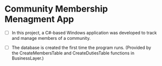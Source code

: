 # Community Membership Menagment App
 

 - [ ] In this project, a C#-based Windows application was developed to track and manage members of a community.

 - [ ] The database is created the first time the program runs. (Provided by the CreateMembersTable and CreateDutiesTable functions in BusinessLayer.)

